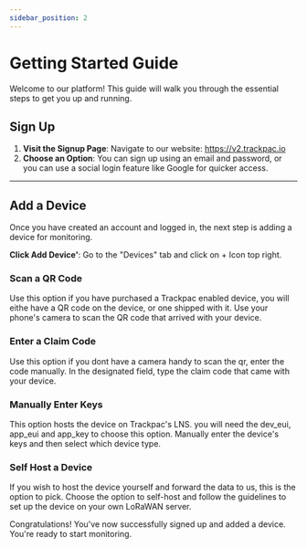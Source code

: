 ```yaml
---
sidebar_position: 2
---
```


# Getting Started Guide

Welcome to our platform! This guide will walk you through the essential steps to get you up and running.

## Sign Up

1. **Visit the Signup Page**: Navigate to our website: https://v2.trackpac.io
2. **Choose an Option**: You can sign up using an email and password, or you can use a social login feature like Google for quicker access.

---

## Add a Device

Once you have created an account and logged in, the next step is adding a device for monitoring.

**Click Add Device'**: Go to the "Devices" tab and click on + Icon top right.

### Scan a QR Code

Use this option if you have purchased a Trackpac enabled device, you will eithe have a QR code on the device, or one shipped with it. Use your phone's camera to scan the QR code that arrived with your device.

### Enter a Claim Code

Use this option if you dont have a camera handy to scan the qr, enter the code manually. In the designated field, type the claim code that came with your device.

### Manually Enter Keys

This option hosts the device on Trackpac's LNS. you will need the dev_eui, app_eui and app_key to choose this option. Manually enter the device's keys and then select which device type.

### Self Host a Device

If you wish to host the device yourself and forward the data to us, this is the option to pick. Choose the option to self-host and follow the guidelines to set up the device on your own LoRaWAN server.

Congratulations! You've now successfully signed up and added a device. You're ready to start monitoring.
